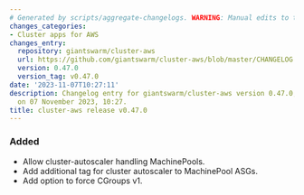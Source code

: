 ```yaml
---
# Generated by scripts/aggregate-changelogs. WARNING: Manual edits to this files will be overwritten.
changes_categories:
- Cluster apps for AWS
changes_entry:
  repository: giantswarm/cluster-aws
  url: https://github.com/giantswarm/cluster-aws/blob/master/CHANGELOG.md#0470---2023-11-07
  version: 0.47.0
  version_tag: v0.47.0
date: '2023-11-07T10:27:11'
description: Changelog entry for giantswarm/cluster-aws version 0.47.0, published
  on 07 November 2023, 10:27.
title: cluster-aws release v0.47.0
---
```


### Added
- Allow cluster-autoscaler handling MachinePools.
- Add additional tag for cluster autoscaler to MachinePool ASGs.
- Add option to force CGroups v1.
